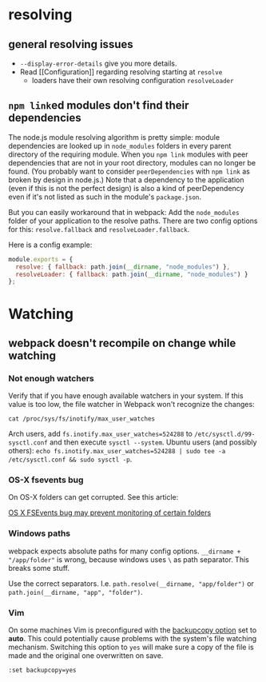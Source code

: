 # resolving

## general resolving issues

* `--display-error-details` give you more details.
* Read [[Configuration]] regarding resolving starting at `resolve`
  * loaders have their own resolving configuration `resolveLoader`

## `npm link`ed modules don't find their dependencies

The node.js module resolving algorithm is pretty simple: module dependencies are looked up in `node_modules` folders in every parent directory of the requiring module. When you `npm link` modules with peer dependencies that are not in your root directory, modules can no longer be found. (You probably want to consider `peerDependencies` with `npm link` as broken by design in node.js.) Note that a dependency to the application (even if this is not the perfect design) is also a kind of peerDependency even if it's not listed as such in the module's `package.json`.

But you can easily workaround that in webpack: Add the `node_modules` folder of your application to the resolve paths. There are two config options for this: `resolve.fallback` and `resolveLoader.fallback`.

Here is a config example:

``` js
module.exports = {
  resolve: { fallback: path.join(__dirname, "node_modules") },
  resolveLoader: { fallback: path.join(__dirname, "node_modules") }
};
```

# Watching

## webpack doesn't recompile on change while watching

### Not enough watchers

Verify that if you have enough available watchers in your system. If this value is too low, the file watcher in Webpack won't recognize the changes:

```
cat /proc/sys/fs/inotify/max_user_watches
```

Arch users, add `fs.inotify.max_user_watches=524288` to `/etc/sysctl.d/99-sysctl.conf` and then execute `sysctl --system`. Ubuntu users (and possibly others): `echo fs.inotify.max_user_watches=524288 | sudo tee -a /etc/sysctl.conf && sudo sysctl -p`.

### OS-X fsevents bug

On OS-X folders can get corrupted. See this article:

[OS X FSEvents bug may prevent monitoring of certain folders](http://feedback.livereload.com/knowledgebase/articles/86239-os-x-fsevents-bug-may-prevent-monitoring-of-certai)

### Windows paths

webpack expects absolute paths for many config options. `__dirname + "/app/folder"` is wrong, because windows uses `\` as path separator. This breaks some stuff.

Use the correct separators. I.e. `path.resolve(__dirname, "app/folder")` or `path.join(__dirname, "app", "folder")`.

### Vim

On some machines Vim is preconfigured with the [backupcopy option](http://vimdoc.sourceforge.net/htmldoc/options.html#'backupcopy') set to **auto**. This could potentially cause problems with the system's file watching mechanism. Switching this option to `yes` will make sure a copy of the file is made and the original one overwritten on save. 

`:set backupcopy=yes`